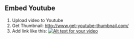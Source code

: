 ## Embed Youtube

1. Upload video to Youtube
2. Get Thumbnail: http://www.get-youtube-thumbnail.com/
3. Add link like this:
   [![Alt text for your video](https://img.youtube.com/vi/T-D1KVIuvjA/0.jpg)](http://www.youtube.com/watch?v=T-D1KVIuvjA)
